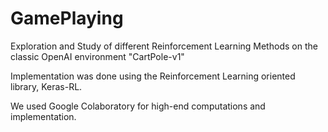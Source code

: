 # GamePlaying

Exploration and Study of different Reinforcement Learning Methods on the classic OpenAI environment "CartPole-v1"

Implementation was done using the Reinforcement Learning oriented library, Keras-RL. 

We used Google Colaboratory for high-end computations and implementation.
